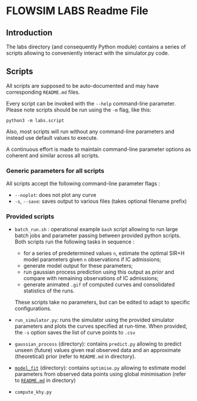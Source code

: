# FLOWSIM LABS Readme File

## Introduction

The labs directory (and consequently Python module) contains a series of scripts 
allowing to conveniently interact with the simulator.py code.


## Scripts

All scripts are supposed to be auto-documented and may have corresponding `README.md` files. 

Every script can be invoked with the `--help` command-line parameter. Please note scripts should be run using the `-m` flag, like this:
```
python3 -m labs.script
```
 
Also, most scripts will run without any command-line parameters and instead use default values to execute.

A continuous effort is made to maintain command-line parameter options as coherent and similar 
across all scripts.

### Generic parameters for all scripts

All scripts accept the following command-line parameter flags :

* `--noplot`: does not plot any curve
* `-s`, `--save`: saves output to various files (takes optional filename prefix)

### Provided scripts

* `batch_run.sh` : operational example `bash` script allowing to run large batch jobs and parameter passing between provided python scripts. 
Both scripts run the following tasks in sequence :
    * for a series of predetermined values `n`, estimate the optimal SIR+H model parameters given `n` observations if IC admissions;
    * generate model output for these parameters;
    * run gaussian process prediction using this output as *prior* and compare with remaining observations of IC admissions;
    * generate animated `.gif` of computed curves and consolidated statistics of the runs.
    
    These scripts take no parameters, but can be edited to adapt to specific configurations.

* `run_simulator.py`: runs the simulator using the provided simulator parameters and plots the curves specified at run-time.
When provided, the `-s` option saves the list of curve points to `.csv`
* `gaussian_process` (directory): contains `predict.py` allowing to predict unseen (future) values given real observed data and an approximate (theoretical) prior (refer to `README.md` in directory).

* [`model_fit`](model_fit/README.md) (directory): contains `optimise.py` allowing to estimate model parameters from observed data points using global minimisation (refer to [`README.md`](model_fit/README.md) in directory)

* `compute_khy.py`
